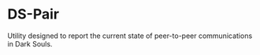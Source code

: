 DS-Pair
=======

Utility designed to report the current state of peer-to-peer communications in Dark Souls.